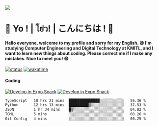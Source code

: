 <a href="#">
  <img src="https://user-images.githubusercontent.com/53619535/207896410-fee92aa4-65f2-4b27-91d3-86f8424178d3.gif" />
</a>

# 👋 Yo ! | โย่ว! | こんにちは ! 👋

<h4>Hello everyone, welcome to my profile and sorry for my English. 😅
I'm studying Computer Engineering and Digital Technology at KMITL, and I want to learn new things about coding. Please correct me if I make any mistakes. Nice to meet you! 😄</h4>

[![status](https://img.shields.io/badge/Freelance_status-Not_Avaliable-red)](https://whyzotee.vercel.app)
[![wakatime](https://wakatime.com/badge/user/3ff4daa0-dc37-4cca-9446-11cce239b396.svg)](https://wakatime.com/@3ff4daa0-dc37-4cca-9446-11cce239b396)

#### Coding
[![Develop in Expo Snack](https://img.shields.io/badge/Flutter-119EFF.svg?style=for-the-badge&logo=flutter&labelColor=FFF&logoColor=119EFF)](https://flutter.dev/)
[![Develop in Expo Snack](https://img.shields.io/badge/Expo-000.svg?style=for-the-badge&logo=EXPO&labelColor=FFF&logoColor=000)](https://expo.dev/)

<!--START_SECTION:waka-->

```txt
TypeScript   18 hrs 21 mins  ██████████████░░░░░░░░░░░   56.36 %
Python       12 hrs 13 mins  █████████▒░░░░░░░░░░░░░░░   37.53 %
JSON         1 hr 34 mins    █▒░░░░░░░░░░░░░░░░░░░░░░░   04.82 %
TOML         5 mins          ░░░░░░░░░░░░░░░░░░░░░░░░░   00.26 %
Git Config   4 mins          ░░░░░░░░░░░░░░░░░░░░░░░░░   00.25 %
```

<!--END_SECTION:waka-->
